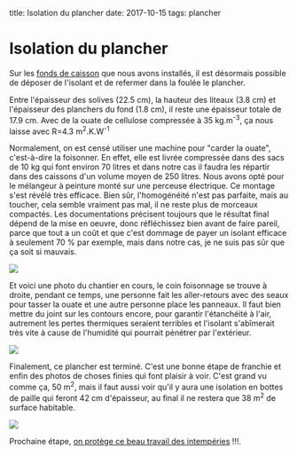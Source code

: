 title: Isolation du plancher
date: 2017-10-15
tags: plancher

# Isolation du plancher

Sur les [fonds de caisson]({filename}/chalet/plancher_fond.md) que nous avons installés, il est désormais possible de déposer de l'isolant et de refermer dans la foulée le plancher.

Entre l'épaisseur des solives (22.5&nbsp;cm), la hauteur des liteaux (3.8&nbsp;cm) et l'épaisseur des planchers du fond (1.8&nbsp;cm), il reste une épaisseur totale de 17.9&nbsp;cm. Avec de la ouate de cellulose compressée à 35&nbsp;kg.m<sup>-3</sup>, ça nous laisse avec R=4.3&nbsp;m<sup>2</sup>.K.W<sup>-1</sup>

Normalement, on est censé utiliser une machine pour "carder la ouate", c'est-à-dire la foisonner. En effet, elle est livrée compressée dans des sacs de 10&nbsp;kg qui font environ 70&nbsp;litres et dans notre cas il faudra les répartir dans des caissons d'un volume moyen de 250&nbsp;litres. Nous avons opté pour le mélangeur à peinture monté sur une perceuse électrique. Ce montage s'est révélé très efficace. Bien sûr, l'homogénéité n'est pas parfaite, mais au toucher, cela semble vraiment pas mal, il ne reste plus de morceaux compactés. Les documentations précisent toujours que le résultat final dépend de la mise en oeuvre, donc réfléchissez bien avant de faire pareil, parce que tout a un coût et que c'est dommage de payer un isolant efficace à seulement 70&nbsp;% par exemple, mais dans notre cas, je ne suis pas sûr que ça soit si mauvais.

<img src="images/chalet/plancher/ouate.JPG"/>

Et voici une photo du chantier en cours, le coin foisonnage se trouve à droite, pendant ce temps, une personne fait les aller-retours avec des seaux pour tasser la ouate et une autre personne place les panneaux. Il faut bien mettre du joint sur les contours encore, pour garantir l'étanchéité à l'air, autrement les pertes thermiques seraient terribles et l'isolant s'abîmerait très vite à cause de l'humidité qui pourrait pénétrer par l'extérieur.

<img src="images/chalet/plancher/chantier_isolation.JPG"/>

Finalement, ce plancher est terminé. C'est une bonne étape de franchie et enfin des photos de choses finies qui font plaisir à voir. C'est grand vu comme ça, 50&nbsp;m<sup>2</sup>, mais il faut aussi voir qu'il y aura une isolation en bottes de paille qui feront 42&nbsp;cm d'épaisseur, au final il ne restera que 38&nbsp;m<sup>2</sup> de surface habitable.

<img src="images/chalet/plancher/plancher_fini.JPG"/>

Prochaine étape, [on protège ce beau travail des intempéries]({filename}/chalet/protection_plancher.md) !!!.
